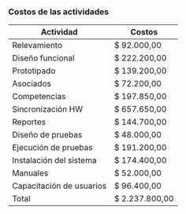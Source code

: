 ### Costos de las actividades

| Actividad | Costos |
|-----------|--------|
|Relevamiento|$ 92.000,00|
|Diseño funcional|$ 222.200,00|
|Prototipado|$ 139.200,00|
|Asociados|$ 72.200,00|
|Competencias|$ 197.850,00|
|Sincronización HW|$ 657.650,00|
|Reportes|$ 144.700,00|
|Diseño de pruebas|$ 48.000,00|
|Ejecución de pruebas|$ 191.200,00|
|Instalación del sistema|$ 174.400,00|
|Manuales|$ 52.000,00|
|Capacitación de usuarios|$ 96.400,00|
|Total|$ 2.237.800,00|